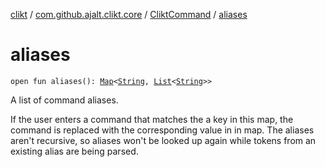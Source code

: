 [clikt](../../index.md) / [com.github.ajalt.clikt.core](../index.md) / [CliktCommand](index.md) / [aliases](./aliases.md)

# aliases

`open fun aliases(): `[`Map`](https://kotlinlang.org/api/latest/jvm/stdlib/kotlin.collections/-map/index.html)`<`[`String`](https://kotlinlang.org/api/latest/jvm/stdlib/kotlin/-string/index.html)`, `[`List`](https://kotlinlang.org/api/latest/jvm/stdlib/kotlin.collections/-list/index.html)`<`[`String`](https://kotlinlang.org/api/latest/jvm/stdlib/kotlin/-string/index.html)`>>`

A list of command aliases.

If the user enters a command that matches the a key in this map, the command is replaced with the
corresponding value in in map. The aliases aren't recursive, so aliases won't be looked up again while
tokens from an existing alias are being parsed.

